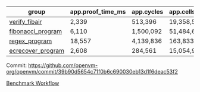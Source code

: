 | group | app.proof_time_ms | app.cycles | app.cells_used | leaf.proof_time_ms | leaf.cycles | leaf.cells_used |
| -- | -- | -- | -- | -- | -- | -- |
| [verify_fibair](https://github.com/openvm-org/openvm/blob/benchmark-results/benchmarks/verify_fibair-39b90d5654c71f0b6c690030eb13d1f6deac53f2.md) | 2,339 |  513,396 |  19,358,552 |- | - | - |
| [fibonacci_program](https://github.com/openvm-org/openvm/blob/benchmark-results/benchmarks/fibonacci-39b90d5654c71f0b6c690030eb13d1f6deac53f2.md) | 6,110 |  1,500,092 |  51,484,605 | 7,822 |  1,781,408 |  68,756,859 |
| [regex_program](https://github.com/openvm-org/openvm/blob/benchmark-results/benchmarks/regex-39b90d5654c71f0b6c690030eb13d1f6deac53f2.md) | 18,557 |  4,139,836 |  163,833,427 | 16,976 |  3,015,682 |  142,081,897 |
| [ecrecover_program](https://github.com/openvm-org/openvm/blob/benchmark-results/benchmarks/ecrecover-39b90d5654c71f0b6c690030eb13d1f6deac53f2.md) | 2,608 |  284,561 |  15,054,935 | 22,764 |  4,146,486 |  203,264,121 |


Commit: https://github.com/openvm-org/openvm/commit/39b90d5654c71f0b6c690030eb13d1f6deac53f2

[Benchmark Workflow](https://github.com/openvm-org/openvm/actions/runs/12939041382)

